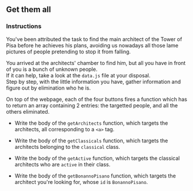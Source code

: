 ## Get them all

### Instructions

You've been attributed the task to find the main architect of the Tower of Pisa before he achieves his plans, avoiding us nowadays all those lame pictures of people pretending to stop it from falling.

You arrived at the architects' chamber to find him, but all you have in front of you is a bunch of unknown people.\
If it can help, take a look at the `data.js` file at your disposal.\
Step by step, with the little information you have, gather information and figure out by elimination who he is.

On top of the webpage, each of the four buttons fires a function which has to return an array containing 2 entries: the targetted people, and all the others eliminated.

- Write the body of the `getArchitects` function, which targets the architects, all corresponding to a `<a>` tag.

- Write the body of the `getClassicals` function, which targets the architects belonging to the `classical` class.

- Write the body of the `getActive` function, which targets the classical architects who are `active` in their class.

- Write the body of the `getBonannoPisano` function, which targets the architect you're looking for, whose `id` is `BonannoPisano`.
